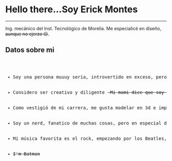 <h1>Hello there...Soy Erick Montes</h1>
<hr>
Ing. mecánico del Inst. Tecnológico de Morelia. Me especialicé en diseño, <del>aunque no ejerzo &#128528;</del>.<br>


<h2>Datos sobre mi</h2>
<pre>
<ul>
  <li>Soy una persona muuuy seria, introvertido en exceso, pero trabajo bien equipo</li>
  <li>Considero ser creativo y diligente <del> Mi mami dice que soy super</del></li>
  <li>Como vestigió de mi carrera, me gusta modelar en 3d e imprimir en figuras mis diseños. Tambien desarrollo circuitos de electrónica</li>
  <li>Soy un nerd, fanatico de muchas cosas, pero en especial de Batman y Star Wars. Colecciono figuras y comics</li>
  <li>Mi música favorita es el rock, empezando por los Beatles, pasando por Judas Priest, Metallica</li>
  <li><del>I'm Batman</li>
</ul>
</pre>



<!---
ErickMontesDK/ErickMontesDK is a ✨ special ✨ repository because its `README.md` (this file) appears on your GitHub profile.
You can click the Preview link to take a look at your changes.
--->
